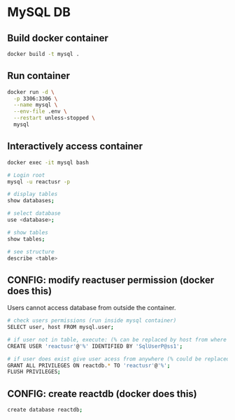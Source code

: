 # MySQL DB

## Build docker container

```sh
docker build -t mysql .
```

## Run container

```sh
docker run -d \
  -p 3306:3306 \
  --name mysql \
  --env-file .env \
  --restart unless-stopped \
  mysql
```

## Interactively access container

```sh
docker exec -it mysql bash

# Login root
mysql -u reactusr -p

# display tables
show databases;

# select database
use <database>;

# show tables
show tables;

# see structure
describe <table>
```

## CONFIG: modify reactuser permission (docker does this)

Users cannot access database from outside the container.

```sh
# check users permissions (run inside mysql container)
SELECT user, host FROM mysql.user;

# if user not in table, execute: (% can be replaced by host from where to access)
CREATE USER 'reactusr'@'%' IDENTIFIED BY 'SqlUserP@ss1';

# if user does exist give user acess from anywhere (% could be replaced by 172.0.0.1 for example)
GRANT ALL PRIVILEGES ON reactdb.* TO 'reactusr'@'%';
FLUSH PRIVILEGES;
```

## CONFIG: create reactdb (docker does this)

```sh
create database reactdb;
```

